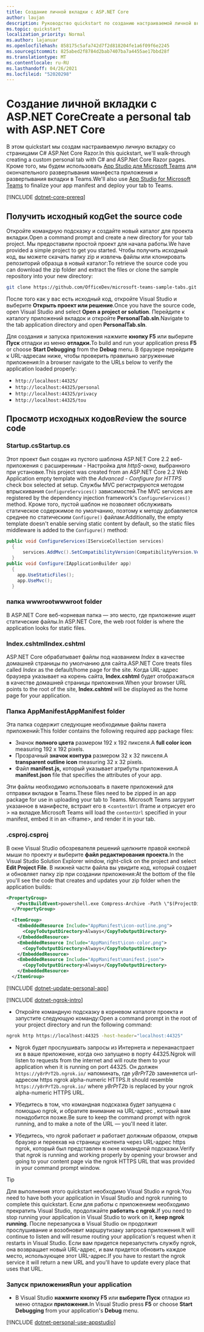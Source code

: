 ```yaml
---
title: Создание личной вкладки с ASP.NET Core
author: laujan
description: Руководство quickstart по созданию настраиваемой личной вкладки с ASP.NET Core.
ms.topic: quickstart
localization_priority: Normal
ms.author: lajanuar
ms.openlocfilehash: 858175c5afa742d7f2d818204fe1a6f09f6e2245
ms.sourcegitcommit: 825abed2f8784d2bab7407ba7a4455ae17bbd28f
ms.translationtype: MT
ms.contentlocale: ru-RU
ms.lasthandoff: 04/26/2021
ms.locfileid: "52020298"
---
```

# <a name="create-a-personal-tab-with-aspnet-core"></a><span data-ttu-id="c8b02-103">Создание личной вкладки с ASP.NET Core</span><span class="sxs-lookup"><span data-stu-id="c8b02-103">Create a personal tab with ASP.NET Core</span></span>

<span data-ttu-id="c8b02-104">В этом quickstart мы создам настраиваемую личную вкладку со страницами C# ASP.Net Core Razor.</span><span class="sxs-lookup"><span data-stu-id="c8b02-104">In this quickstart, we'll walk-through creating a custom personal tab with C# and ASP.Net Core Razor pages.</span></span> <span data-ttu-id="c8b02-105">Кроме того, мы будем использовать [App Studio для Microsoft Teams](~/concepts/build-and-test/app-studio-overview.md) для окончательного развертывания манифеста приложения и развертывания вкладки в Teams.</span><span class="sxs-lookup"><span data-stu-id="c8b02-105">We'll also use [App Studio for Microsoft Teams](~/concepts/build-and-test/app-studio-overview.md) to finalize your app manifest and deploy your tab to Teams.</span></span>

[!INCLUDE [dotnet-core-prereq](~/includes/tabs/dotnet-core-prereq.md)]

## <a name="get-the-source-code"></a><span data-ttu-id="c8b02-106">Получить исходный код</span><span class="sxs-lookup"><span data-stu-id="c8b02-106">Get the source code</span></span>

<span data-ttu-id="c8b02-107">Откройте командную подсказку и создайте новый каталог для проекта вкладки.</span><span class="sxs-lookup"><span data-stu-id="c8b02-107">Open a command prompt and create a new directory for your tab project.</span></span> <span data-ttu-id="c8b02-108">Мы предоставили простой проект для начала работы.</span><span class="sxs-lookup"><span data-stu-id="c8b02-108">We have provided a simple project to get you started.</span></span> <span data-ttu-id="c8b02-109">Чтобы получить исходный код, вы можете скачать папку zip и извлечь файлы или клонировать репозиторий образца в новый каталог:</span><span class="sxs-lookup"><span data-stu-id="c8b02-109">To retrieve the source code you can download the zip folder and extract the files or clone the sample repository into your new directory:</span></span>

```bash
git clone https://github.com/OfficeDev/microsoft-teams-sample-tabs.git
```

<span data-ttu-id="c8b02-110">После того как у вас есть исходный код, откройте Visual Studio и выберите **Открыть проект или решение**.</span><span class="sxs-lookup"><span data-stu-id="c8b02-110">Once you have the source code, open Visual Studio and select **Open a project or solution**.</span></span> <span data-ttu-id="c8b02-111">Перейдите к каталогу приложений вкладок и откройте **PersonalTab.sln**.</span><span class="sxs-lookup"><span data-stu-id="c8b02-111">Navigate to the tab application directory and open **PersonalTab.sln**.</span></span>

<span data-ttu-id="c8b02-112">Для создания и запуска приложения нажмите **кнопку F5** или выберите **Пуск** отладки из меню **отладки.**</span><span class="sxs-lookup"><span data-stu-id="c8b02-112">To build and run your application press **F5** or choose **Start Debugging** from the **Debug** menu.</span></span> <span data-ttu-id="c8b02-113">В браузере перейдите к URL-адресам ниже, чтобы проверить правильно загруженные приложения:</span><span class="sxs-lookup"><span data-stu-id="c8b02-113">In a browser navigate to the URLs below to verify the application loaded properly:</span></span>

- `http://localhost:44325/`
- `http://localhost:44325/personal`
- `http://localhost:44325/privacy`
- `http://localhost:44325/tou`

## <a name="review-the-source-code"></a><span data-ttu-id="c8b02-114">Просмотр исходных кодов</span><span class="sxs-lookup"><span data-stu-id="c8b02-114">Review the source code</span></span>

### <a name="startupcs"></a><span data-ttu-id="c8b02-115">Startup.cs</span><span class="sxs-lookup"><span data-stu-id="c8b02-115">Startup.cs</span></span>

<span data-ttu-id="c8b02-116">Этот проект был создан из пустого шаблона ASP.NET Core 2.2 веб-приложения с расширенным - Настройка для *httpS-окна,* выбранного при установке.</span><span class="sxs-lookup"><span data-stu-id="c8b02-116">This project was created from an ASP.NET Core 2.2 Web Application empty template with the *Advanced - Configure for HTTPS* check box selected at setup.</span></span> <span data-ttu-id="c8b02-117">Службы MVC регистрируются методом впрыскивания `ConfigureServices()` зависимостей.</span><span class="sxs-lookup"><span data-stu-id="c8b02-117">The MVC services are registered by the dependency injection framework's `ConfigureServices()` method.</span></span> <span data-ttu-id="c8b02-118">Кроме того, пустой шаблон не позволяет обслуживать статическое содержимое по умолчанию, поэтому к методу добавляется среднее по статическим `Configure()` файлам:</span><span class="sxs-lookup"><span data-stu-id="c8b02-118">Additionally, the empty template doesn't enable serving static content by default, so the static files middleware is added to the `Configure()` method:</span></span>

```csharp
public void ConfigureServices(IServiceCollection services)
  {
      services.AddMvc().SetCompatibilityVersion(CompatibilityVersion.Version_2_2);
  }
public void Configure(IApplicationBuilder app)
  {
    app.UseStaticFiles();
    app.UseMvc();
  }
```

### <a name="wwwroot-folder"></a><span data-ttu-id="c8b02-119">папка wwwroot</span><span class="sxs-lookup"><span data-stu-id="c8b02-119">wwwroot folder</span></span>

<span data-ttu-id="c8b02-120">В ASP.NET Core веб-корневая папка — это место, где приложение ищет статические файлы.</span><span class="sxs-lookup"><span data-stu-id="c8b02-120">In ASP.NET Core, the web root folder is where the application looks for static files.</span></span>

### <a name="indexcshtml"></a><span data-ttu-id="c8b02-121">Index.cshtml</span><span class="sxs-lookup"><span data-stu-id="c8b02-121">Index.cshtml</span></span>

<span data-ttu-id="c8b02-122">ASP.NET Core обрабатывает файлы под названием *Index* в качестве домашней страницы по умолчанию для сайта.</span><span class="sxs-lookup"><span data-stu-id="c8b02-122">ASP.NET Core treats files called *Index* as the default/home page for the site.</span></span> <span data-ttu-id="c8b02-123">Когда URL-адрес браузера указывает на корень сайта, **Index.cshtml** будет отображаться в качестве домашней страницы приложения.</span><span class="sxs-lookup"><span data-stu-id="c8b02-123">When your browser URL points to the root of the site, **Index.cshtml** will be displayed as the home page for your application.</span></span>

### <a name="appmanifest-folder"></a><span data-ttu-id="c8b02-124">Папка AppManifest</span><span class="sxs-lookup"><span data-stu-id="c8b02-124">AppManifest folder</span></span>

<span data-ttu-id="c8b02-125">Эта папка содержит следующие необходимые файлы пакета приложений:</span><span class="sxs-lookup"><span data-stu-id="c8b02-125">This folder contains the following required app package files:</span></span>

- <span data-ttu-id="c8b02-126">Значок **полного цвета** размером 192 x 192 пикселя.</span><span class="sxs-lookup"><span data-stu-id="c8b02-126">A **full color icon** measuring 192 x 192 pixels.</span></span>
- <span data-ttu-id="c8b02-127">Прозрачный **значок контура** размером 32 x 32 пикселя.</span><span class="sxs-lookup"><span data-stu-id="c8b02-127">A **transparent outline icon** measuring 32 x 32 pixels.</span></span>
- <span data-ttu-id="c8b02-128">Файл **manifest.js,** который указывает атрибуты приложения.</span><span class="sxs-lookup"><span data-stu-id="c8b02-128">A **manifest.json** file that specifies the attributes of your app.</span></span>

<span data-ttu-id="c8b02-129">Эти файлы необходимо использовать в пакете приложений для отправки вкладки в Teams.</span><span class="sxs-lookup"><span data-stu-id="c8b02-129">These files need to be zipped in an app package for use in uploading your tab to Teams.</span></span> <span data-ttu-id="c8b02-130">Microsoft Teams загрузит указанное в манифесте, встраит его в <`contentUrl` iframe и отрисует его \> на вкладке.</span><span class="sxs-lookup"><span data-stu-id="c8b02-130">Microsoft Teams will load the `contentUrl` specified in your manifest, embed it in an <iframe\>, and render it in your tab.</span></span>

### <a name="csproj"></a><span data-ttu-id="c8b02-131">.csproj</span><span class="sxs-lookup"><span data-stu-id="c8b02-131">.csproj</span></span>

<span data-ttu-id="c8b02-132">В окне Visual Studio обозревателя решений щелкните правой кнопкой мыши по проекту и выберите **файл редактирования проекта.**</span><span class="sxs-lookup"><span data-stu-id="c8b02-132">In the Visual Studio Solution Explorer window, right-click on the project and select **Edit Project File**.</span></span> <span data-ttu-id="c8b02-133">В нижней части файла вы увидите код, который создает и обновляет папку zip при создании приложения:</span><span class="sxs-lookup"><span data-stu-id="c8b02-133">At the bottom of the file you'll see the code that creates and updates your zip folder when the application builds:</span></span>

```xml
<PropertyGroup>
    <PostBuildEvent>powershell.exe Compress-Archive -Path \"$(ProjectDir)AppManifest\*\" -DestinationPath \"$(TargetDir)tab.zip\" -Force</PostBuildEvent>
  </PropertyGroup>

  <ItemGroup>
    <EmbeddedResource Include="AppManifest\icon-outline.png">
      <CopyToOutputDirectory>Always</CopyToOutputDirectory>
    </EmbeddedResource>
    <EmbeddedResource Include="AppManifest\icon-color.png">
      <CopyToOutputDirectory>Always</CopyToOutputDirectory>
    </EmbeddedResource>
    <EmbeddedResource Include="AppManifest\manifest.json">
      <CopyToOutputDirectory>Always</CopyToOutputDirectory>
    </EmbeddedResource>
  </ItemGroup>
```

[!INCLUDE  [dotnet-update-personal-app](~/includes/tabs/dotnet-update-personal-app.md)]

[!INCLUDE [dotnet-ngrok-intro](~/includes/tabs/dotnet-ngrok-intro.md)]

- <span data-ttu-id="c8b02-134">Откройте командную подсказку в корневом каталоге проекта и запустите следующую команду:</span><span class="sxs-lookup"><span data-stu-id="c8b02-134">Open a command prompt in the root of your project directory and run the following command:</span></span>

```bash
ngrok http https://localhost:44325 -host-header="localhost:44325"
```

- <span data-ttu-id="c8b02-135">Ngrok будет прослушивать запросы из Интернета и перенанастрает их в ваше приложение, когда оно запущено в порту 44325.</span><span class="sxs-lookup"><span data-stu-id="c8b02-135">Ngrok will listen to requests from the internet and will route them to your application when it is running on port 44325.</span></span>  <span data-ttu-id="c8b02-136">Он должен `https://y8rPrT2b.ngrok.io/` напоминать, где *y8rPrT2b* заменяется url-адресом https ngrok alpha-numeric HTTPS.</span><span class="sxs-lookup"><span data-stu-id="c8b02-136">It should resemble `https://y8rPrT2b.ngrok.io/` where *y8rPrT2b* is replaced by your ngrok alpha-numeric HTTPS URL.</span></span>

- <span data-ttu-id="c8b02-137">Убедитесь в том, что командная подсказка будет запущена с помощью ngrok, и обратите внимание на URL-адрес , который вам понадобится позже.</span><span class="sxs-lookup"><span data-stu-id="c8b02-137">Be sure to keep the command prompt with ngrok running, and to make a note of the URL — you'll need it later.</span></span>

- <span data-ttu-id="c8b02-138">Убедитесь, что *ngrok* работает и работает должным образом, открыв браузер и переехав на страницу контента через URL-адрес https ngrok, который был представлен в окне командной подсказки.</span><span class="sxs-lookup"><span data-stu-id="c8b02-138">Verify that *ngrok* is running and working properly by opening your browser and going to your content page via the ngrok HTTPS URL that was provided in your command prompt window.</span></span>

>[!TIP]
><span data-ttu-id="c8b02-139">Для выполнения этого quickstart необходимо Visual Studio и ngrok.</span><span class="sxs-lookup"><span data-stu-id="c8b02-139">You need to have both your application in Visual Studio and ngrok running to complete this quickstart.</span></span> <span data-ttu-id="c8b02-140">Если для работы с приложением необходимо прекратить Visual Studio, продолжайте **работать с ngrok.**</span><span class="sxs-lookup"><span data-stu-id="c8b02-140">If you need to stop running your application in Visual Studio to work on it, **keep ngrok running**.</span></span> <span data-ttu-id="c8b02-141">После перезапуска в Visual Studio он продолжит прослушивание и возобновит маршрутизаку запроса приложения.</span><span class="sxs-lookup"><span data-stu-id="c8b02-141">It will continue to listen and will resume routing your application's request when it restarts in Visual Studio.</span></span> <span data-ttu-id="c8b02-142">Если вам придется перезапустить службу ngrok, она возвращает новый URL-адрес, и вам придется обновить каждое место, использующее этот URL-адрес.</span><span class="sxs-lookup"><span data-stu-id="c8b02-142">If you have to restart the ngrok service it will return a new URL and you'll have to update every place that uses that URL.</span></span>

### <a name="run-your-application"></a><span data-ttu-id="c8b02-143">Запуск приложения</span><span class="sxs-lookup"><span data-stu-id="c8b02-143">Run your application</span></span>

- <span data-ttu-id="c8b02-144">В Visual Studio **нажмите кнопку F5** или **выберите Пуск** отладки из меню отладки **приложения.**</span><span class="sxs-lookup"><span data-stu-id="c8b02-144">In Visual Studio press **F5** or choose **Start Debugging** from your application's **Debug** menu.</span></span>

[!INCLUDE [dotnet-personal-use-appstudio](~/includes/tabs/dotnet-personal-use-appstudio.md)]
